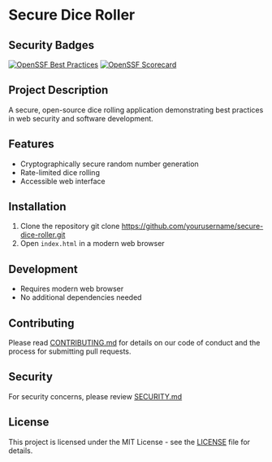 # Secure Dice Roller

## Security Badges
[![OpenSSF Best Practices](https://www.bestpractices.dev/projects/CEN3078Lab4/badge)](https://www.bestpractices.dev/projects/CEN3078Lab4)
[![OpenSSF Scorecard](https://api.scorecard.dev/v1/badge/github.com/fishishish/open-ssf-scorecard-demo)](https://scorecard.dev)

## Project Description
A secure, open-source dice rolling application demonstrating best practices in web security and software development.

## Features
- Cryptographically secure random number generation
- Rate-limited dice rolling
- Accessible web interface

## Installation
1. Clone the repository
    git clone https://github.com/yourusername/secure-dice-roller.git
2. Open `index.html` in a modern web browser

## Development
- Requires modern web browser
- No additional dependencies needed

## Contributing
Please read [CONTRIBUTING.md](CONTRIBUTING.md) for details on our code of conduct and the process for submitting pull requests.

## Security
For security concerns, please review [SECURITY.md](SECURITY.md)

## License
This project is licensed under the MIT License - see the [LICENSE](LICENSE) file for details.